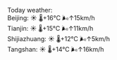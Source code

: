 Today weather:  
Beijing: ☀️   🌡️+16°C 🌬️↑15km/h  
Tianjin: ☀️   🌡️+15°C 🌬️↑11km/h  
Shijiazhuang: ☀️   🌡️+12°C 🌬️↑5km/h  
Tangshan: ☀️   🌡️+14°C 🌬️↑16km/h  
